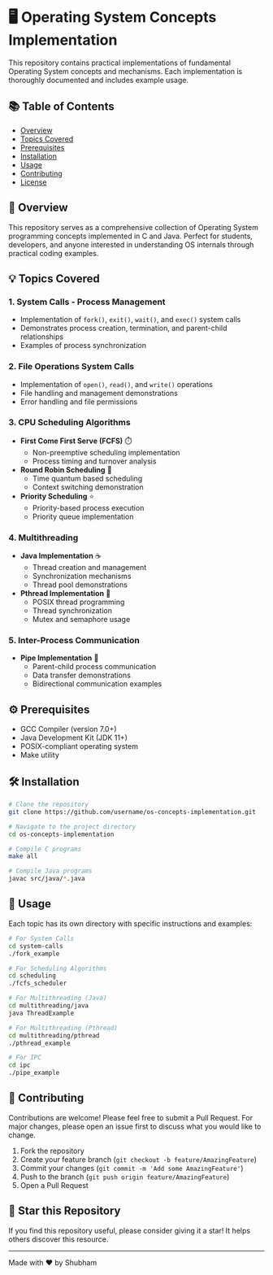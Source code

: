 # 🖥️ Operating System Concepts Implementation


This repository contains practical implementations of fundamental Operating System concepts and mechanisms. Each implementation is thoroughly documented and includes example usage.

## 📚 Table of Contents
- [Overview](#overview)
- [Topics Covered](#topics-covered)
- [Prerequisites](#prerequisites)
- [Installation](#installation)
- [Usage](#usage)
- [Contributing](#contributing)
- [License](#license)

## 🎯 Overview

This repository serves as a comprehensive collection of Operating System programming concepts implemented in C and Java. Perfect for students, developers, and anyone interested in understanding OS internals through practical coding examples.

## 💡 Topics Covered

### 1. System Calls - Process Management
- Implementation of `fork()`, `exit()`, `wait()`, and `exec()` system calls
- Demonstrates process creation, termination, and parent-child relationships
- Examples of process synchronization

### 2. File Operations System Calls
- Implementation of `open()`, `read()`, and `write()` operations
- File handling and management demonstrations
- Error handling and file permissions

### 3. CPU Scheduling Algorithms
- **First Come First Serve (FCFS)** ⏱️
  - Non-preemptive scheduling implementation
  - Process timing and turnover analysis
- **Round Robin Scheduling** 🔄
  - Time quantum based scheduling
  - Context switching demonstration
- **Priority Scheduling** ⭐
  - Priority-based process execution
  - Priority queue implementation

### 4. Multithreading
- **Java Implementation** ☕
  - Thread creation and management
  - Synchronization mechanisms
  - Thread pool demonstrations
- **Pthread Implementation** 🧵
  - POSIX thread programming
  - Thread synchronization
  - Mutex and semaphore usage

### 5. Inter-Process Communication
- **Pipe Implementation** 📡
  - Parent-child process communication
  - Data transfer demonstrations
  - Bidirectional communication examples

## ⚙️ Prerequisites
- GCC Compiler (version 7.0+)
- Java Development Kit (JDK 11+)
- POSIX-compliant operating system
- Make utility

## 🛠️ Installation

```bash
# Clone the repository
git clone https://github.com/username/os-concepts-implementation.git

# Navigate to the project directory
cd os-concepts-implementation

# Compile C programs
make all

# Compile Java programs
javac src/java/*.java
```

## 🚀 Usage

Each topic has its own directory with specific instructions and examples:

```bash
# For System Calls
cd system-calls
./fork_example

# For Scheduling Algorithms
cd scheduling
./fcfs_scheduler

# For Multithreading (Java)
cd multithreading/java
java ThreadExample

# For Multithreading (Pthread)
cd multithreading/pthread
./pthread_example

# For IPC
cd ipc
./pipe_example
```

## 👥 Contributing

Contributions are welcome! Please feel free to submit a Pull Request. For major changes, please open an issue first to discuss what you would like to change.

1. Fork the repository
2. Create your feature branch (`git checkout -b feature/AmazingFeature`)
3. Commit your changes (`git commit -m 'Add some AmazingFeature'`)
4. Push to the branch (`git push origin feature/AmazingFeature`)
5. Open a Pull Request



## 🌟 Star this Repository

If you find this repository useful, please consider giving it a star! It helps others discover this resource.

---
Made with ❤️ by Shubham 